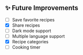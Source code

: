 
## ✨ Future Improvements

- [ ] Save favorite recipes
- [x] Share recipes
- [ ] Dark mode support
- [ ] Multiple language support
- [x] Recipe categories
- [ ] Cooking timer